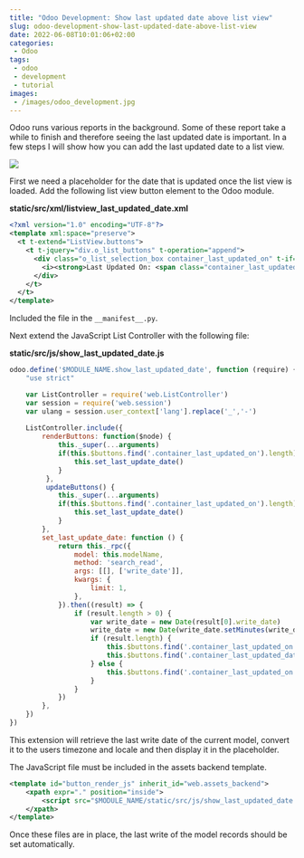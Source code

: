 ```yaml
---
title: "Odoo Development: Show last updated date above list view"
slug: odoo-development-show-last-updated-date-above-list-view
date: 2022-06-08T10:01:06+02:00
categories:
 - Odoo
tags:
 - odoo
 - development
 - tutorial
images:
 - /images/odoo_development.jpg
---
```


Odoo runs various reports in the background. Some of these report take a while to finish and therefore seeing the last updated date is important. In a few steps I will show how you can add the last updated date to a list view.

![](/images/odoo-development-last-updated.png)

<!--more-->

First we need a placeholder for the date that is updated once the list view is loaded. Add the following list view button element to the Odoo module.

**static/src/xml/listview_last_updated_date.xml**

```xml
<?xml version="1.0" encoding="UTF-8"?>
<template xml:space="preserve">
  <t t-extend="ListView.buttons">
    <t t-jquery="div.o_list_buttons" t-operation="append">
      <div class="o_list_selection_box container_last_updated_on" t-if="widget.modelName == 'critical.forecast'">
        <i><strong>Last Updated On: <span class="container_last_updated_date"/></strong></i>
      </div>
    </t>
  </t>
</template>
```

Included the file in the `__manifest__.py`.

Next extend the JavaScript List Controller with the following file:

**static/src/js/show_last_updated_date.js**

```js
odoo.define('$MODULE_NAME.show_last_updated_date', function (require) {
    "use strict"

    var ListController = require('web.ListController')
    var session = require('web.session')
    var ulang = session.user_context['lang'].replace('_','-')
    
    ListController.include({
        renderButtons: function($node) {
            this._super(...arguments)
            if(this.$buttons.find('.container_last_updated_on').length) {
                this.set_last_update_date()
            }
         },
         updateButtons() {
            this._super(...arguments)
            if(this.$buttons.find('.container_last_updated_on').length) {
                this.set_last_update_date()
            }
        },
        set_last_update_date: function () {
            return this._rpc({
                model: this.modelName,
                method: 'search_read',
                args: [[], ['write_date']],
                kwargs: {
                    limit: 1,
                },
            }).then((result) => {
				if (result.length > 0) {
                    var write_date = new Date(result[0].write_date)
                    write_date = new Date(write_date.setMinutes(write_date.getMinutes() - write_date.getTimezoneOffset()))
                    if (result.length) {
                        this.$buttons.find('.container_last_updated_on').removeClass('d-none')
                        this.$buttons.find('.container_last_updated_date').text(write_date.toLocaleString(ulang))
                    } else {
                        this.$buttons.find('.container_last_updated_on').addClass('d-none')
                    }
                }
            })
        },
    })
})

```

This extension will retrieve the last write date of the current model, convert it to the users timezone and locale and then display it in the placeholder.

The JavaScript file must be included in the assets backend template.

```xml
<template id="button_render_js" inherit_id="web.assets_backend">
	<xpath expr="." position="inside">
		<script src="$MODULE_NAME/static/src/js/show_last_updated_date.js" type="text/javascript"/>
	</xpath>
</template>
```

Once these files are in place, the last write of the model records should be set automatically.